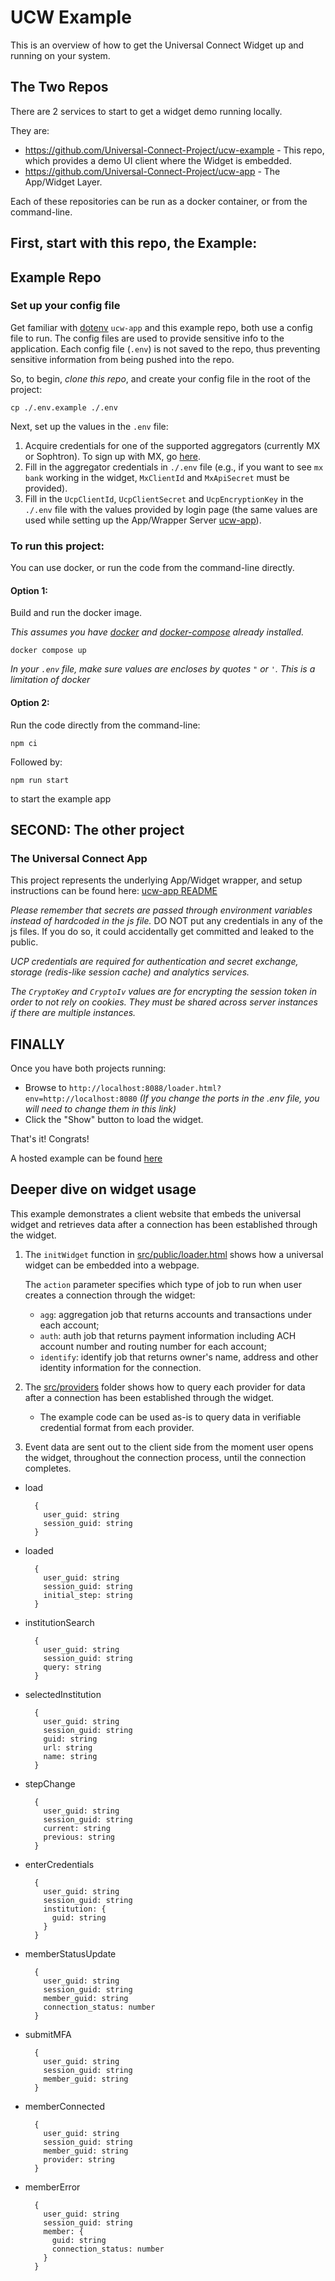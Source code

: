 # UCW Example

This is an overview of how to get the Universal Connect Widget up and running on your system.

## The Two Repos
There are 2 services to start to get a widget demo running locally.

They are:
- https://github.com/Universal-Connect-Project/ucw-example - This repo, which provides a demo UI client where the Widget is embedded.
- https://github.com/Universal-Connect-Project/ucw-app - The App/Widget Layer.

Each of these repositories can be run as a docker container, or from the command-line.

## First, start with this repo, the Example:

## Example Repo

### Set up your config file
Get familiar with [dotenv](https://www.npmjs.com/package/dotenv)
`ucw-app` and this example repo, both use a config file to run. The config files are used to provide sensitive info to
the application. Each config file (`.env`) is not saved to the repo, thus preventing sensitive information from being
pushed into the repo.

So, to begin, _clone this repo_, and create your config file in the root of the project:

```
cp ./.env.example ./.env
```
Next, set up the values in the `.env` file:
1. Acquire credentials for one of the supported aggregators (currently MX or Sophtron). To sign up with MX, go [here](https://dashboard.mx.com/sign_up).
2. Fill in the aggregator credentials in `./.env` file (e.g., if you want to see `mx bank` working in the widget, `MxClientId` and `MxApiSecret` must be provided).
3. Fill in the `UcpClientId`, `UcpClientSecret` and `UcpEncryptionKey` in the `./.env` file with the values provided by login page (the same values are used while setting up the App/Wrapper Server [ucw-app](https://github.com/Universal-Connect-Project/ucw-app)).

### To run this project:
You can use docker, or run the code from the command-line directly.

#### Option 1: 
Build and run the docker image.

*This assumes you have [docker](https://docs.docker.com/get-docker/) and [docker-compose](https://docs.docker.com/compose/install/) already installed.*
```
docker compose up
```
*In your `.env` file, make sure values are encloses by quotes `"` or `'`. This is a limitation of docker*

#### Option 2: 
Run the code directly from the command-line:

```
npm ci
```
Followed by: 
```
npm run start
```
to start the example app

## SECOND: The other project

### The Universal Connect App
This project represents the underlying App/Widget wrapper, and setup instructions can be found here: 
[ucw-app README](https://github.com/Universal-Connect-Project/ucw-app/blob/main/README.md)

*Please remember that secrets are passed through environment variables instead of hardcoded in the js file.*
DO NOT put any credentials in any of the js files. If you do so, it could accidentally get committed and leaked to the public.

*UCP credentials are required for authentication and secret exchange, storage (redis-like session cache) and analytics services.*

*The `CryptoKey` and `CryptoIv` values are for encrypting the session token in order to not rely on cookies. They must be shared across server instances if there are multiple instances.*

## FINALLY
Once you have both projects running:
- Browse to `http://localhost:8088/loader.html?env=http://localhost:8080` *(If you change the ports in the .env file, you will need to change them in this link)*
- Click the "Show" button to load the widget. 

That's it! Congrats!

A hosted example can be found [here](https://demo.universalconnectproject.org/loader.html?env=https://widget.universalconnectproject.org)

## Deeper dive on widget usage
This example demonstrates a client website that embeds the universal widget and retrieves data after a connection has been established through the widget.
1. The `initWidget` function in [src/public/loader.html](src/public/loader.html) shows how a universal widget can be embedded into a webpage.

   The `action` parameter specifies which type of job to run when user creates a connection through the widget:
    - `agg`: aggregation job that returns accounts and transactions under each account;
    - `auth`: auth job that returns payment information including ACH account number and routing number for each account;
    - `identify`: identify job that returns owner's name, address and other identity information for the connection.
2. The [src/providers](src/providers) folder shows how to query each provider for data after a connection has been established through the widget.
    * The example code can be used as-is to query data in verifiable credential format from each provider.
3. Event data are sent out to the client side from the moment user opens the widget, throughout the connection process, until the connection completes.
- load
  ```
    {
      user_guid: string
      session_guid: string
    }
  ```
- loaded
  ```
    {
      user_guid: string
      session_guid: string
      initial_step: string
    }
  ```
- institutionSearch
  ```
    {
      user_guid: string
      session_guid: string
      query: string
    }
  ```
- selectedInstitution
  ```
    {
      user_guid: string
      session_guid: string
      guid: string
      url: string
      name: string
    }
  ```
- stepChange
  ```
    {
      user_guid: string
      session_guid: string
      current: string
      previous: string
    }
  ```
- enterCredentials
  ```
    {
      user_guid: string
      session_guid: string
      institution: {
        guid: string
      }
    }
  ```
- memberStatusUpdate
  ```
    {
      user_guid: string
      session_guid: string
      member_guid: string
      connection_status: number
    }
  ```
- submitMFA
  ```
    {
      user_guid: string
      session_guid: string
      member_guid: string
    }
  ```
- memberConnected
  ```
    {
      user_guid: string
      session_guid: string
      member_guid: string
      provider: string
    }
  ```
- memberError
  ```
    {
      user_guid: string
      session_guid: string
      member: {
        guid: string
        connection_status: number
      }
    }
  ```
